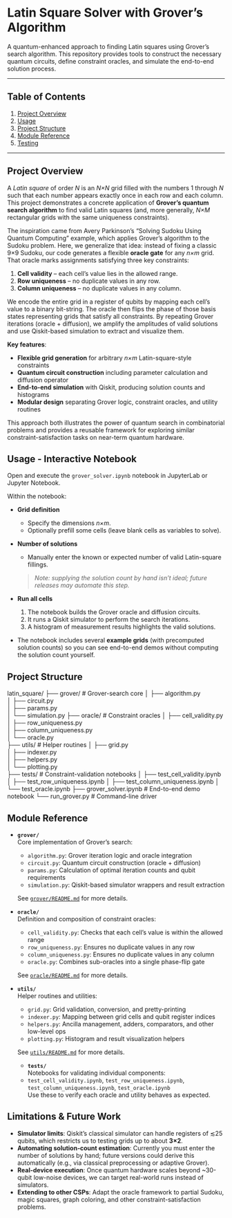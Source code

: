 # Latin Square Solver with Grover’s Algorithm

A quantum-enhanced approach to finding Latin squares using Grover’s search algorithm. This repository provides tools to construct the necessary quantum circuits, define constraint oracles, and simulate the end-to-end solution process.

---

## Table of Contents

1. [Project Overview](#project-overview)  
2. [Usage](#usage)  
3. [Project Structure](#project-structure)  
4. [Module Reference](#module-reference)  
5. [Testing](#testing)  


---

## Project Overview

A *Latin square* of order *N* is an *N×N* grid filled with the numbers 1 through *N* such that each number appears exactly once in each row and each column. This project demonstrates a concrete application of **Grover’s quantum search algorithm** to find valid Latin squares (and, more generally, *N×M* rectangular grids with the same uniqueness constraints).

The inspiration came from Avery Parkinson’s “Solving Sudoku Using Quantum Computing” example, which applies Grover’s algorithm to the Sudoku problem. Here, we generalize that idea: instead of fixing a classic 9×9 Sudoku, our code generates a flexible **oracle gate** for any *n×m* grid. That oracle marks assignments satisfying three key constraints:
1. **Cell validity** – each cell’s value lies in the allowed range.  
2. **Row uniqueness** – no duplicate values in any row.  
3. **Column uniqueness** – no duplicate values in any column.  

We encode the entire grid in a register of qubits by mapping each cell’s value to a binary bit-string. The oracle then flips the phase of those basis states representing grids that satisfy all constraints. By repeating Grover iterations (oracle + diffusion), we amplify the amplitudes of valid solutions and use Qiskit-based simulation to extract and visualize them.

**Key features**:
- **Flexible grid generation** for arbitrary *n×m* Latin-square-style constraints  
- **Quantum circuit construction** including parameter calculation and diffusion operator  
- **End-to-end simulation** with Qiskit, producing solution counts and histograms  
- **Modular design** separating Grover logic, constraint oracles, and utility routines  

This approach both illustrates the power of quantum search in combinatorial problems and provides a reusable framework for exploring similar constraint-satisfaction tasks on near-term quantum hardware.


## Usage - Interactive Notebook

Open and execute the `grover_solver.ipynb` notebook in JupyterLab or Jupyter Notebook.

Within the notebook:

- **Grid definition**
  - Specify the dimensions *n×m*.
  - Optionally prefill some cells (leave blank cells as variables to solve).

- **Number of solutions**
  - Manually enter the known or expected number of valid Latin-square fillings.  
  > _Note: supplying the solution count by hand isn’t ideal; future releases may automate this step._

- **Run all cells**
  1. The notebook builds the Grover oracle and diffusion circuits.  
  2. It runs a Qiskit simulator to perform the search iterations.  
  3. A histogram of measurement results highlights the valid solutions.

- The notebook includes several **example grids** (with precomputed solution counts) so you can see end-to-end demos without computing the solution count yourself.



## Project Structure

latin_square/
├── grover/                   # Grover-search core
│   ├── algorithm.py          
│   ├── circuit.py            
│   ├── params.py                     
│   └── simulation.py 
├── oracle/                   # Constraint oracles
│   ├── cell_validity.py      
│   ├── row_uniqueness.py     
│   ├── column_uniqueness.py  
│   └── oracle.py        
├── utils/                    # Helper routines
│   ├── grid.py               
│   ├── indexer.py            
│   ├── helpers.py            
│   └── plotting.py           
├── tests/                    # Constraint-validation notebooks
│   ├── test_cell_validity.ipynb
│   ├── test_row_uniqueness.ipynb
│   ├── test_column_uniqueness.ipynb
│   └── test_oracle.ipynb
├── grover_solver.ipynb       # End-to-end demo notebook
└── run_grover.py             # Command-line driver



## Module Reference

- **`grover/`**  
  Core implementation of Grover’s search:  
  - `algorithm.py`: Grover iteration logic and oracle integration  
  - `circuit.py`: Quantum circuit construction (oracle + diffusion)  
  - `params.py`: Calculation of optimal iteration counts and qubit requirements  
  - `simulation.py`: Qiskit-based simulator wrappers and result extraction  

  See [`grover/README.md`](grover/README.md) for more details.

- **`oracle/`**  
  Definition and composition of constraint oracles:  
  - `cell_validity.py`: Checks that each cell’s value is within the allowed range  
  - `row_uniqueness.py`: Ensures no duplicate values in any row  
  - `column_uniqueness.py`: Ensures no duplicate values in any column  
  - `oracle.py`: Combines sub-oracles into a single phase-flip gate  

  See [`oracle/README.md`](oracle/README.md) for more details.

- **`utils/`**  
  Helper routines and utilities:  
  - `grid.py`: Grid validation, conversion, and pretty-printing  
  - `indexer.py`: Mapping between grid cells and qubit register indices  
  - `helpers.py`: Ancilla management, adders, comparators, and other low-level ops  
  - `plotting.py`: Histogram and result visualization helpers  

  See [`utils/README.md`](utils/README.md) for more details.


  - **`tests/`**  
  Notebooks for validating individual components:  
  - `test_cell_validity.ipynb`, `test_row_uniqueness.ipynb`, `test_column_uniqueness.ipynb`, `test_oracle.ipynb`  
  Use these to verify each oracle and utility behaves as expected.



## Limitations & Future Work

- **Simulator limits**: Qiskit’s classical simulator can handle registers of ≲25 qubits, which restricts us to testing grids up to about **3×2**.  
- **Automating solution‐count estimation**: Currently you must enter the number of solutions by hand; future versions could derive this automatically (e.g., via classical preprocessing or adaptive Grover).  
- **Real-device execution**: Once quantum hardware scales beyond ~30-qubit low-noise devices, we can target real-world runs instead of simulators.  
- **Extending to other CSPs**: Adapt the oracle framework to partial Sudoku, magic squares, graph coloring, and other constraint-satisfaction problems.  
